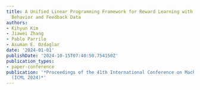 ```yaml
---
title: A Unified Linear Programming Framework for Reward Learning with Offline Human
  Behavior and Feedback Data
authors:
- Kihyun Kim
- Jiawei Zhang
- Pablo Parrilo
- Asuman E. Ozdaglar
date: '2024-01-01'
publishDate: '2024-10-15T07:40:50.754150Z'
publication_types:
- paper-conference
publication: '*Proceedings of the 41th International Conference on Machine Learning
  (ICML 2024)*'
---
```

